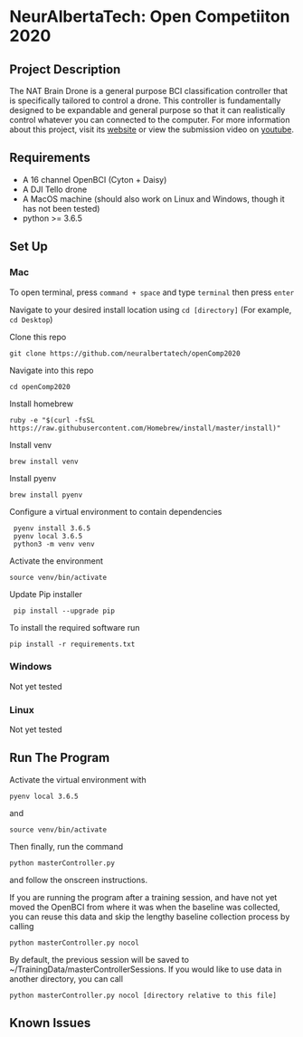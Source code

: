 # NeurAlbertaTech: Open Competiiton 2020

## Project Description
The NAT Brain Drone is a general purpose BCI classification controller that is specifically tailored to control a drone. This controller is fundamentally designed to be expandable and general purpose so that it can realistically control whatever you can connected to the computer. For more information about this project, visit its [website](http://www.natuab.ca/project/drone "NeurAlbertaTech Website") or view the submission video on [youtube](https://www.youtube.com/watch?v=-3UTwKpKpcI&t=1s "NeurAlbertaTech Submission Video").

## Requirements
* A 16 channel OpenBCI (Cyton + Daisy)
* A DJI Tello drone
* A MacOS machine (should also work on Linux and Windows, though it has not been tested)
* python >= 3.6.5

## Set Up
### Mac
To open terminal, press ` command + space ` and type ` terminal ` then press ` enter `

Navigate to your desired install location using
` cd [directory] ` (For example, ` cd Desktop `)

Clone this repo

` git clone https://github.com/neuralbertatech/openComp2020 `

Navigate into this repo

` cd openComp2020 `

Install homebrew

 ` ruby -e "$(curl -fsSL https://raw.githubusercontent.com/Homebrew/install/master/install)" `

Install venv

 ` brew install venv `

Install pyenv

 ` brew install pyenv `

Configure a virtual environment to contain dependencies

```
 pyenv install 3.6.5
 pyenv local 3.6.5
 python3 -m venv venv
```

Activate the environment

` source venv/bin/activate `

Update Pip installer

` pip install --upgrade pip`

To install the required software run

` pip install -r requirements.txt `

### Windows
Not yet tested

### Linux
Not yet tested


## Run The Program
Activate the virtual environment with

` pyenv local 3.6.5 `

and

` source venv/bin/activate `


Then finally, run the command

` python masterController.py `

and follow the onscreen instructions.

If you are running the program after a training session, and have not yet moved the OpenBCI from where it was when the baseline was collected, you can reuse this data and skip the lengthy baseline collection process by calling

` python masterController.py nocol `

By default, the previous session will be saved to ~/TrainingData/masterControllerSessions. If you would like to use data in another directory, you can call

` python masterController.py nocol [directory relative to this file] `


## Known Issues
